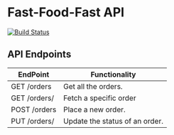 # Fast-Food-Fast API

[![Build Status](https://travis-ci.org/ClintPy/Fast-Food-API.svg?branch=bg-Fix-Bugs-endpoints-111504508-%23160333199)](https://travis-ci.org/ClintPy)

## API Endpoints

| EndPoint              | Functionality                  |
| --------------------- | ------------------------------ |
| GET /orders           | Get all the orders.            |
| GET /orders/<orderId> | Fetch a specific order         |
| POST /orders          | Place a new order.             |
| PUT /orders/<orderId> | Update the status of an order. |
